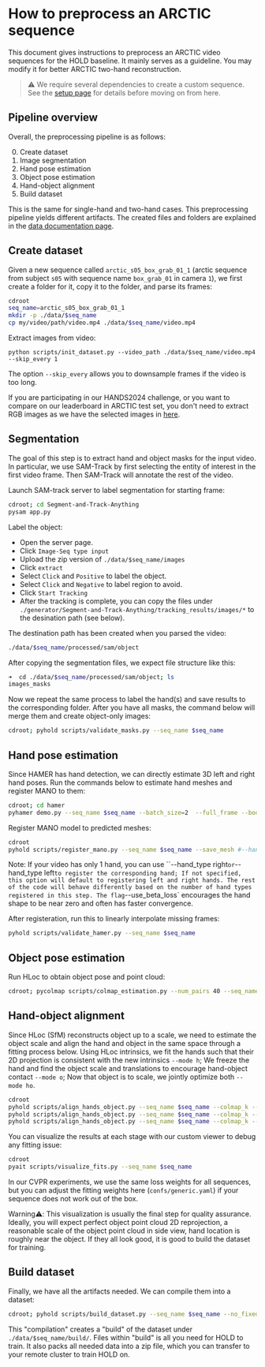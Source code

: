 # How to preprocess an ARCTIC sequence

This document gives instructions to preprocess an ARCTIC video sequences for the HOLD baseline. It mainly serves as a guideline. You may modify it for better ARCTIC two-hand reconstruction. 

> ⚠️ We require several dependencies to create a custom sequence. See the [setup page](setup.md) for details before moving on from here. 

## Pipeline overview

Overall, the preprocessing pipeline is as follows:

0. Create dataset
1. Image segmentation
2. Hand pose estimation
3. Object pose estimation
4. Hand-object alignment
5. Build dataset

This is the same for single-hand and two-hand cases. This preprocessing pipeline yields different artifacts. The created files and folders are explained in the [data documentation page](data_doc.md).

## Create dataset

Given a new sequence called `arctic_s05_box_grab_01_1` (arctic sequence from subject `s05` with sequence name `box_grab_01` in camera `1`), we first create a folder for it, copy it to the folder, and parse its frames:

```bash
cdroot
seq_name=arctic_s05_box_grab_01_1
mkdir -p ./data/$seq_name
cp my/video/path/video.mp4 ./data/$seq_name/video.mp4
```

Extract images from video: 

```
python scripts/init_dataset.py --video_path ./data/$seq_name/video.mp4 --skip_every 1
```

The option `--skip_every` allows you to downsample frames if the video is too long. 

If you are participating in our HANDS2024 challenge, or you want to compare on our leaderboard in ARCTIC test set, you don't need to extract RGB images as we have the selected images in [here](arctic.md).

## Segmentation

The goal of this step is to extract hand and object masks for the input video. In particular, we use SAM-Track by first selecting the entity of interest in the first video frame. Then SAM-Track will annotate the rest of the video.


Launch SAM-track server to label segmentation for starting frame:

```bash
cdroot; cd Segment-and-Track-Anything
pysam app.py
```

Label the object:

- Open the server page.
- Click `Image-Seq type input`
- Upload the zip version of `./data/$seq_name/images`
- Click `extract`
- Select `Click` and `Positive` to label the object.
- Select `Click` and `Negative` to label region to avoid. 
- Click `Start Tracking`
- After the tracking is complete, you can copy the files under `./generator/Segment-and-Track-Anything/tracking_results/images/*` to the desination path (see below).

The destination path has been created when you parsed the video:

```bash
./data/$seq_name/processed/sam/object
```

After copying the segmentation files, we expect file structure like this:

```bash
➜  cd ./data/$seq_name/processed/sam/object; ls
images_masks
```

Now we repeat the same process to label the hand(s) and save results to the corresponding folder. After you have all masks, the command below will merge them and create object-only images:

```bash
cdroot; pyhold scripts/validate_masks.py --seq_name $seq_name
```

## Hand pose estimation

Since HAMER has hand detection, we can directly estimate 3D left and right hand poses. Run the commands below to estimate hand meshes and register MANO to them:

```bash
cdroot; cd hamer
pyhamer demo.py --seq_name $seq_name --batch_size=2  --full_frame --body_detector regnety
```

Register MANO model to predicted meshes: 

```bash
cdroot
pyhold scripts/register_mano.py --seq_name $seq_name --save_mesh #--hand_type right  --use_beta_loss
```

Note: If your video has only 1 hand, you can use ``--hand_type right` or `--hand_type left` to register the corresponding hand; If not specified, this option will default to registering left and right hands. The rest of the code will behave differently based on the number of hand types registered in this step. The flag `--use_beta_loss` encourages the hand shape to be near zero and often has faster convergence.

After registeration, run this to linearly interpolate missing frames:

```bash
pyhold scripts/validate_hamer.py --seq_name $seq_name
```

## Object pose estimation

Run HLoc to obtain object pose and point cloud:

```bash
cdroot; pycolmap scripts/colmap_estimation.py --num_pairs 40 --seq_name $seq_name
```

## Hand-object alignment

Since HLoc (SfM) reconstructs object up to a scale, we need to estimate the object scale and align the hand and object in the same space through a fitting process below. Using HLoc intrinsics, we fit the hands such that their 2D projection is consistent with the new intrinsics `--mode h`; We freeze the hand and find the object scale and translations to encourage hand-object contact `--mode o`; Now that object is to scale, we jointly optimize both `--mode ho`.

```bash
cdroot
pyhold scripts/align_hands_object.py --seq_name $seq_name --colmap_k --mode h  --is_arctic --config confs/arctic.yaml
pyhold scripts/align_hands_object.py --seq_name $seq_name --colmap_k --mode o  --is_arctic --config confs/arctic.yaml
pyhold scripts/align_hands_object.py --seq_name $seq_name --colmap_k --mode ho  --is_arctic --config confs/arctic.yaml
```

You can visualize the results at each stage with our custom viewer to debug any fitting issue:

```bash
cdroot
pyait scripts/visualize_fits.py --seq_name $seq_name
```

In our CVPR experiments, we use the same loss weights for all sequences, but you can adjust the fitting weights here (`confs/generic.yaml`) if your sequence does not work out of the box.

Warning⚠️: This visualization is usually the final step for quality assurance. Ideally, you will expect perfect object point cloud 2D reprojection, a reasonable scale of the object point cloud in side view, hand location is roughly near the object. If they all look good, it is good to build the dataset for training.

## Build dataset

Finally, we have all the artifacts needed. We can compile them into a dataset: 

```bash
cdroot; pyhold scripts/build_dataset.py --seq_name $seq_name --no_fixed_shift --rebuild
```

This "compilation" creates a "build" of the dataset under `./data/$seq_name/build/`. Files within "build" is all you need for HOLD to train. It also packs all needed data into a zip file, which you can transfer to your remote cluster to train HOLD on.